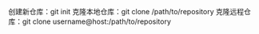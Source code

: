 创建新仓库：git init
克隆本地仓库：git clone /path/to/repository
克隆远程仓库：git clone username@host:/path/to/repository